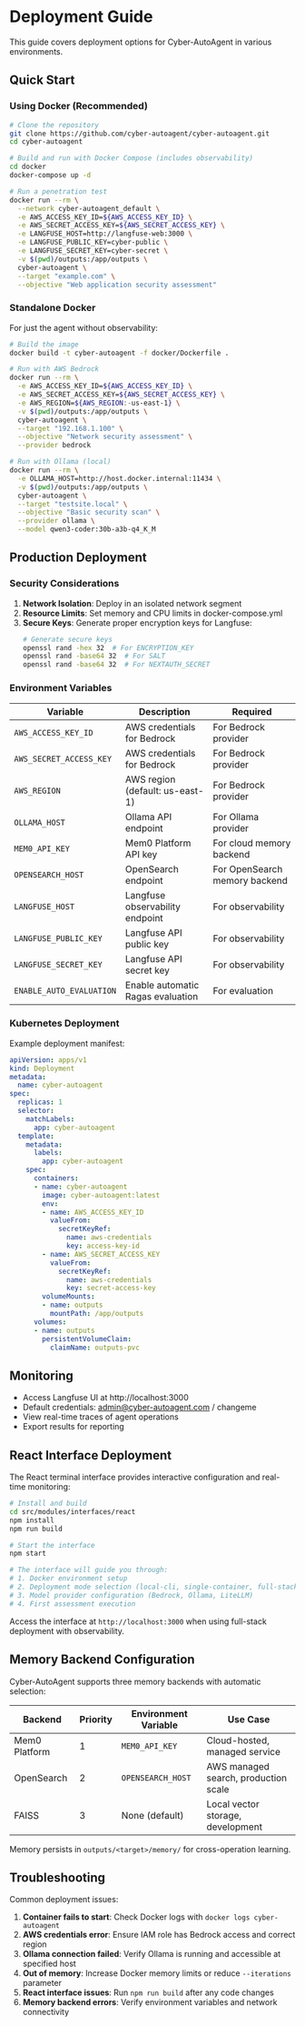 # Deployment Guide

This guide covers deployment options for Cyber-AutoAgent in various environments.

## Quick Start

### Using Docker (Recommended)

```bash
# Clone the repository
git clone https://github.com/cyber-autoagent/cyber-autoagent.git
cd cyber-autoagent

# Build and run with Docker Compose (includes observability)
cd docker
docker-compose up -d

# Run a penetration test
docker run --rm \
  --network cyber-autoagent_default \
  -e AWS_ACCESS_KEY_ID=${AWS_ACCESS_KEY_ID} \
  -e AWS_SECRET_ACCESS_KEY=${AWS_SECRET_ACCESS_KEY} \
  -e LANGFUSE_HOST=http://langfuse-web:3000 \
  -e LANGFUSE_PUBLIC_KEY=cyber-public \
  -e LANGFUSE_SECRET_KEY=cyber-secret \
  -v $(pwd)/outputs:/app/outputs \
  cyber-autoagent \
  --target "example.com" \
  --objective "Web application security assessment"
```

### Standalone Docker

For just the agent without observability:

```bash
# Build the image
docker build -t cyber-autoagent -f docker/Dockerfile .

# Run with AWS Bedrock
docker run --rm \
  -e AWS_ACCESS_KEY_ID=${AWS_ACCESS_KEY_ID} \
  -e AWS_SECRET_ACCESS_KEY=${AWS_SECRET_ACCESS_KEY} \
  -e AWS_REGION=${AWS_REGION:-us-east-1} \
  -v $(pwd)/outputs:/app/outputs \
  cyber-autoagent \
  --target "192.168.1.100" \
  --objective "Network security assessment" \
  --provider bedrock

# Run with Ollama (local)
docker run --rm \
  -e OLLAMA_HOST=http://host.docker.internal:11434 \
  -v $(pwd)/outputs:/app/outputs \
  cyber-autoagent \
  --target "testsite.local" \
  --objective "Basic security scan" \
  --provider ollama \
  --model qwen3-coder:30b-a3b-q4_K_M
```

## Production Deployment

### Security Considerations

1. **Network Isolation**: Deploy in an isolated network segment
2. **Resource Limits**: Set memory and CPU limits in docker-compose.yml
3. **Secure Keys**: Generate proper encryption keys for Langfuse:
   ```bash
   # Generate secure keys
   openssl rand -hex 32  # For ENCRYPTION_KEY
   openssl rand -base64 32  # For SALT
   openssl rand -base64 32  # For NEXTAUTH_SECRET
   ```

### Environment Variables

| Variable | Description | Required |
|----------|-------------|----------|
| `AWS_ACCESS_KEY_ID` | AWS credentials for Bedrock | For Bedrock provider |
| `AWS_SECRET_ACCESS_KEY` | AWS credentials for Bedrock | For Bedrock provider |
| `AWS_REGION` | AWS region (default: us-east-1) | For Bedrock provider |
| `OLLAMA_HOST` | Ollama API endpoint | For Ollama provider |
| `MEM0_API_KEY` | Mem0 Platform API key | For cloud memory backend |
| `OPENSEARCH_HOST` | OpenSearch endpoint | For OpenSearch memory backend |
| `LANGFUSE_HOST` | Langfuse observability endpoint | For observability |
| `LANGFUSE_PUBLIC_KEY` | Langfuse API public key | For observability |
| `LANGFUSE_SECRET_KEY` | Langfuse API secret key | For observability |
| `ENABLE_AUTO_EVALUATION` | Enable automatic Ragas evaluation | For evaluation |

### Kubernetes Deployment

Example deployment manifest:

```yaml
apiVersion: apps/v1
kind: Deployment
metadata:
  name: cyber-autoagent
spec:
  replicas: 1
  selector:
    matchLabels:
      app: cyber-autoagent
  template:
    metadata:
      labels:
        app: cyber-autoagent
    spec:
      containers:
      - name: cyber-autoagent
        image: cyber-autoagent:latest
        env:
        - name: AWS_ACCESS_KEY_ID
          valueFrom:
            secretKeyRef:
              name: aws-credentials
              key: access-key-id
        - name: AWS_SECRET_ACCESS_KEY
          valueFrom:
            secretKeyRef:
              name: aws-credentials
              key: secret-access-key
        volumeMounts:
        - name: outputs
          mountPath: /app/outputs
      volumes:
      - name: outputs
        persistentVolumeClaim:
          claimName: outputs-pvc
```

## Monitoring

- Access Langfuse UI at http://localhost:3000
- Default credentials: admin@cyber-autoagent.com / changeme
- View real-time traces of agent operations
- Export results for reporting

## React Interface Deployment

The React terminal interface provides interactive configuration and real-time monitoring:

```bash
# Install and build
cd src/modules/interfaces/react
npm install
npm run build

# Start the interface
npm start

# The interface will guide you through:
# 1. Docker environment setup
# 2. Deployment mode selection (local-cli, single-container, full-stack)
# 3. Model provider configuration (Bedrock, Ollama, LiteLLM)
# 4. First assessment execution
```

Access the interface at `http://localhost:3000` when using full-stack deployment with observability.

## Memory Backend Configuration

Cyber-AutoAgent supports three memory backends with automatic selection:

| Backend | Priority | Environment Variable | Use Case |
|---------|----------|---------------------|----------|
| Mem0 Platform | 1 | `MEM0_API_KEY` | Cloud-hosted, managed service |
| OpenSearch | 2 | `OPENSEARCH_HOST` | AWS managed search, production scale |
| FAISS | 3 | None (default) | Local vector storage, development |

Memory persists in `outputs/<target>/memory/` for cross-operation learning.

## Troubleshooting

Common deployment issues:

1. **Container fails to start**: Check Docker logs with `docker logs cyber-autoagent`
2. **AWS credentials error**: Ensure IAM role has Bedrock access and correct region
3. **Ollama connection failed**: Verify Ollama is running and accessible at specified host
4. **Out of memory**: Increase Docker memory limits or reduce `--iterations` parameter
5. **React interface issues**: Run `npm run build` after any code changes
6. **Memory backend errors**: Verify environment variables and network connectivity
